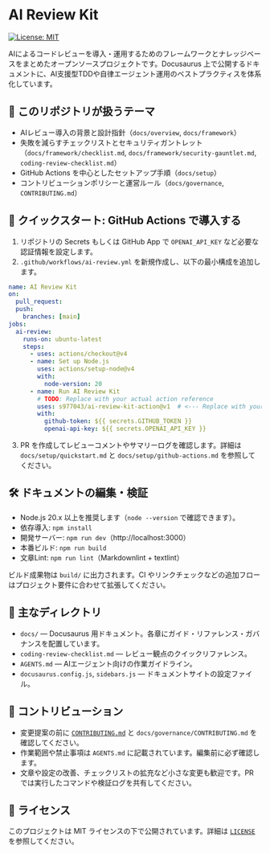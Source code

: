 # AI Review Kit

[![License: MIT](https://img.shields.io/badge/License-MIT-yellow.svg)](https://opensource.org/licenses/MIT)

AIによるコードレビューを導入・運用するためのフレームワークとナレッジベースをまとめたオープンソースプロジェクトです。Docusaurus 上で公開するドキュメントに、AI支援型TDDや自律エージェント運用のベストプラクティスを体系化しています。

## 📘 このリポジトリが扱うテーマ
- AIレビュー導入の背景と設計指針（`docs/overview`, `docs/framework`）
- 失敗を減らすチェックリストとセキュリティガントレット（`docs/framework/checklist.md`, `docs/framework/security-gauntlet.md`, `coding-review-checklist.md`）
- GitHub Actions を中心としたセットアップ手順（`docs/setup`）
- コントリビューションポリシーと運営ルール（`docs/governance`, `CONTRIBUTING.md`）

## 🚀 クイックスタート: GitHub Actions で導入する
1. リポジトリの Secrets もしくは GitHub App で `OPENAI_API_KEY` など必要な認証情報を設定します。
2. `.github/workflows/ai-review.yml` を新規作成し、以下の最小構成を追加します。

```yaml
name: AI Review Kit
on:
  pull_request:
  push:
    branches: [main]
jobs:
  ai-review:
    runs-on: ubuntu-latest
    steps:
      - uses: actions/checkout@v4
      - name: Set up Node.js
        uses: actions/setup-node@v4
        with:
          node-version: 20
      - name: Run AI Review Kit
        # TODO: Replace with your actual action reference
        uses: s977043/ai-review-kit-action@v1  # <--- Replace with your action
        with:
          github-token: ${{ secrets.GITHUB_TOKEN }}
          openai-api-key: ${{ secrets.OPENAI_API_KEY }}
```

3. PR を作成してレビューコメントやサマリーログを確認します。詳細は `docs/setup/quickstart.md` と `docs/setup/github-actions.md` を参照してください。

## 🛠️ ドキュメントの編集・検証
- Node.js 20.x 以上を推奨します（`node --version` で確認できます）。
- 依存導入: `npm install`
- 開発サーバー: `npm run dev`（http://localhost:3000）
- 本番ビルド: `npm run build`
- 文章Lint: `npm run lint`（Markdownlint + textlint）

ビルド成果物は `build/` に出力されます。CI やリンクチェックなどの追加フローはプロジェクト要件に合わせて拡張してください。

## 📁 主なディレクトリ
- `docs/` — Docusaurus 用ドキュメント。各章にガイド・リファレンス・ガバナンスを配置しています。
- `coding-review-checklist.md` — レビュー観点のクイックリファレンス。
- `AGENTS.md` — AIエージェント向けの作業ガイドライン。
- `docusaurus.config.js`, `sidebars.js` — ドキュメントサイトの設定ファイル。

## 🤝 コントリビューション
- 変更提案の前に [`CONTRIBUTING.md`](CONTRIBUTING.md) と `docs/governance/CONTRIBUTING.md` を確認してください。
- 作業範囲や禁止事項は `AGENTS.md` に記載されています。編集前に必ず確認します。
- 文章や設定の改善、チェックリストの拡充など小さな変更も歓迎です。PR では実行したコマンドや検証ログを共有してください。

## 📜 ライセンス
このプロジェクトは MIT ライセンスの下で公開されています。詳細は [`LICENSE`](LICENSE) を参照してください。

